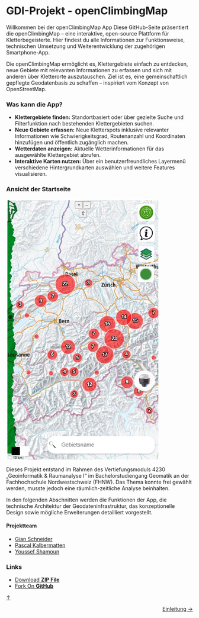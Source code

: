 <a id="top"></a>

# GDI-Projekt - openClimbingMap

Willkommen bei der openClimbingMap App
Diese GitHub-Seite präsentiert die openClimbingMap – eine interaktive, open-source Plattform für Kletterbegeisterte. Hier findest du alle Informationen zur Funktionsweise, technischen Umsetzung und Weiterentwicklung der zugehörigen Smartphone-App.

Die openClimbingMap ermöglicht es, Klettergebiete einfach zu entdecken, neue Gebiete mit relevanten Informationen zu erfassen und sich mit anderen über Kletterorte auszutauschen. Ziel ist es, eine gemeinschaftlich gepflegte Geodatenbasis zu schaffen – inspiriert vom Konzept von OpenStreetMap.

### Was kann die App?

- **Klettergebiete finden:** Standortbasiert oder über gezielte Suche und Filterfunktion nach bestehenden Klettergebieten suchen.
- **Neue Gebiete erfassen:** Neue Kletterspots inklusive relevanter Informationen wie Schwierigkeitsgrad, Routenanzahl und Koordinaten hinzufügen und öffentlich zugänglich machen.
- **Wetterdaten anzeigen:** Aktuelle Wetterinformationen für das ausgewählte Klettergebiet abrufen.
- **Interaktive Karten nutzen:** Über ein benutzerfreundliches Layermenü verschiedene Hintergrundkarten auswählen und weitere Features visualisieren.

### Ansicht der Startseite

![Ansicht der Startseite](bilder/startseite.jpg)

Dieses Projekt entstand im Rahmen des Vertiefungsmoduls 4230 „Geoinformatik & Raumanalyse I“ im Bachelorstudiengang Geomatik an der Fachhochschule Nordwestschweiz (FHNW). Das Thema konnte frei gewählt werden, musste jedoch eine räumlich-zeitliche Analyse beinhalten.

In den folgenden Abschnitten werden die Funktionen der App, die technische Architektur der Geodateninfrastruktur, das konzeptionelle Design sowie mögliche Erweiterungen detailliert vorgestellt.

#### Projektteam

- [Gian Schneider](https://github.com/gianschneider)
- [Pascal Kalbermatten](https://github.com/pasika23)
- [Youssef Shamoun](https://github.com/YoussefShamoun)

### Links

- [Download **ZIP File**](https://github.com/gianschneider/openClimbingMap/archive/refs/heads/main.zip)
- [Fork On **GitHub**](https://github.com/gianschneider/openClimbingMap)

[↑](#top)

<div style="display: flex; justify-content: space-between;">
  <div>
  </div>
  <div>
    <a href="einleitung.html">Einleitung →</a>
  </div>
</div>
